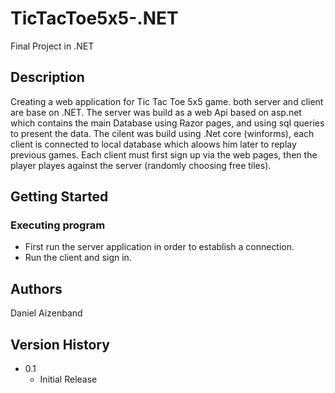 # TicTacToe5x5-.NET


Final Project in .NET

## Description

Creating a web application for Tic Tac Toe 5x5 game. both server and client are base on .NET.
The server was build as a web Api based on asp.net which contains the main Database using Razor pages, and using sql queries to present the data.
The cilent was build using .Net core (winforms), each client is connected to local database which aloows him later to replay previous games.
Each client must first sign up via the web pages, then the player playes against the server (randomly choosing free tiles).

## Getting Started

### Executing program

* First run the server application in order to establish a connection.
* Run the client and sign in.


## Authors

Daniel Aizenband

## Version History

* 0.1
    * Initial Release
